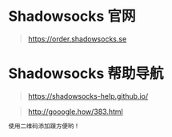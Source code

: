 
# Shadowsocks 官网
  > https://order.shadowsocks.se

# Shadowsocks 帮助导航
  > https://shadowsocks-help.github.io/
  
  > http://gooogle.how/383.html

```sh
使用二维码添加跟方便哟！
```
